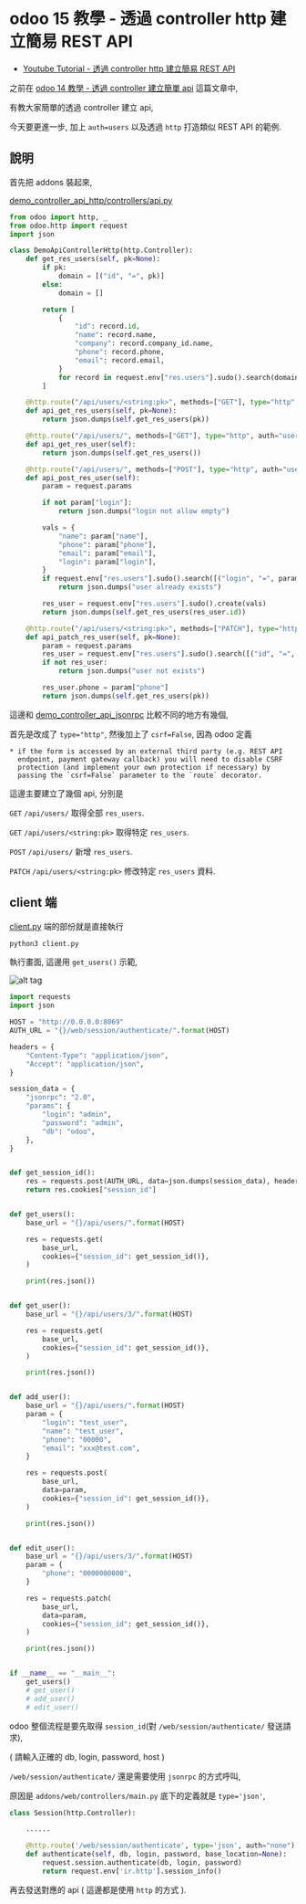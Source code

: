 # odoo 15 教學 - 透過 controller http 建立簡易 REST API

* [Youtube Tutorial - 透過 controller http 建立簡易 REST API](https://youtu.be/pyy1AQh_Tlo)

之前在 [odoo 14 教學 - 透過 controller 建立簡單 api](https://github.com/twtrubiks/odoo-demo-addons-tutorial/tree/14.0/demo_controller_json) 這篇文章中,

有教大家簡單的透過 controller 建立 api,

今天要更進一步, 加上 `auth=users` 以及透過 `http` 打造類似 REST API 的範例.

## 說明

首先把 addons 裝起來,

[demo_controller_api_http/controllers/api.py](https://github.com/twtrubiks/odoo-demo-addons-tutorial/blob/15.0/demo_controller_api/demo_controller_api_http/controllers/api.py)

```python
from odoo import http, _
from odoo.http import request
import json

class DemoApiControllerHttp(http.Controller):
    def get_res_users(self, pk=None):
        if pk:
            domain = [("id", "=", pk)]
        else:
            domain = []

        return [
            {
                "id": record.id,
                "name": record.name,
                "company": record.company_id.name,
                "phone": record.phone,
                "email": record.email,
            }
            for record in request.env["res.users"].sudo().search(domain)
        ]

    @http.route("/api/users/<string:pk>", methods=["GET"], type="http", auth="user", csrf=False)
    def api_get_res_users(self, pk=None):
        return json.dumps(self.get_res_users(pk))

    @http.route("/api/users/", methods=["GET"], type="http", auth="user", csrf=False)
    def api_get_res_user(self):
        return json.dumps(self.get_res_users())

    @http.route("/api/users/", methods=["POST"], type="http", auth="user", csrf=False)
    def api_post_res_user(self):
        param = request.params

        if not param["login"]:
            return json.dumps("login not allow empty")

        vals = {
            "name": param["name"],
            "phone": param["phone"],
            "email": param["email"],
            "login": param["login"],
        }
        if request.env["res.users"].sudo().search([("login", "=", param["login"])]):
            return json.dumps("user already exists")

        res_user = request.env["res.users"].sudo().create(vals)
        return json.dumps(self.get_res_users(res_user.id))

    @http.route("/api/users/<string:pk>", methods=["PATCH"], type="http", auth="user", csrf=False)
    def api_patch_res_user(self, pk=None):
        param = request.params
        res_user = request.env["res.users"].sudo().search([("id", "=", pk)])
        if not res_user:
            return json.dumps("user not exists")

        res_user.phone = param["phone"]
        return json.dumps(self.get_res_users(pk))

```

這邊和 [demo_controller_api_jsonrpc](https://github.com/twtrubiks/odoo-demo-addons-tutorial/tree/15.0/demo_controller_api/demo_controller_api_jsonrpc) 比較不同的地方有幾個,

首先是改成了 `type="http"`, 然後加上了 `csrf=False`, 因為 odoo 定義

```text
* if the form is accessed by an external third party (e.g. REST API
  endpoint, payment gateway callback) you will need to disable CSRF
  protection (and implement your own protection if necessary) by
  passing the `csrf=False` parameter to the `route` decorator.
```

這邊主要建立了幾個 api, 分別是

`GET` `/api/users/` 取得全部 `res_users`.

`GET` `/api/users/<string:pk>` 取得特定 `res_users`.

`POST` `/api/users/` 新增 `res_users`.

`PATCH` `/api/users/<string:pk>` 修改特定 `res_users` 資料.

## client 端

[client.py](https://github.com/twtrubiks/odoo-demo-addons-tutorial/blob/15.0/demo_controller_api/demo_controller_api_http/client.py) 端的部份就是直接執行

```cmd
python3 client.py
```

執行畫面, 這邊用 `get_users()` 示範,

![alt tag](https://i.imgur.com/At4wBFy.png)

```python
import requests
import json

HOST = "http://0.0.0.0:8069"
AUTH_URL = "{}/web/session/authenticate/".format(HOST)

headers = {
    "Content-Type": "application/json",
    "Accept": "application/json",
}

session_data = {
    "jsonrpc": "2.0",
    "params": {
        "login": "admin",
        "password": "admin",
        "db": "odoo",
    },
}


def get_session_id():
    res = requests.post(AUTH_URL, data=json.dumps(session_data), headers=headers)
    return res.cookies["session_id"]


def get_users():
    base_url = "{}/api/users/".format(HOST)

    res = requests.get(
        base_url,
        cookies={"session_id": get_session_id()},
    )

    print(res.json())


def get_user():
    base_url = "{}/api/users/3/".format(HOST)

    res = requests.get(
        base_url,
        cookies={"session_id": get_session_id()},
    )

    print(res.json())


def add_user():
    base_url = "{}/api/users/".format(HOST)
    param = {
        "login": "test_user",
        "name": "test_user",
        "phone": "00000",
        "email": "xxx@test.com",
    }

    res = requests.post(
        base_url,
        data=param,
        cookies={"session_id": get_session_id()},
    )

    print(res.json())


def edit_user():
    base_url = "{}/api/users/3/".format(HOST)
    param = {
        "phone": "0000000000",
    }

    res = requests.patch(
        base_url,
        data=param,
        cookies={"session_id": get_session_id()},
    )

    print(res.json())


if __name__ == "__main__":
    get_users()
    # get_user()
    # add_user()
    # edit_user()
```

odoo 整個流程是要先取得 `session_id`(對 `/web/session/authenticate/` 發送請求),

( 請輸入正確的 db, login, password, host )

`/web/session/authenticate/` 還是需要使用 `jsonrpc` 的方式呼叫,

原因是 `addons/web/controllers/main.py` 底下的定義就是 `type='json'`,

```python
class Session(http.Controller):

    ......

    @http.route('/web/session/authenticate', type='json', auth="none")
    def authenticate(self, db, login, password, base_location=None):
        request.session.authenticate(db, login, password)
        return request.env['ir.http'].session_info()

```

再去發送對應的 api ( 這邊都是使用 `http` 的方式 ).